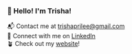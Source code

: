 ### 👋 Hello! I'm Trisha!

📬 Contact me at trishaprilee@gmail.com\
🔗 Connect with me on [LinkedIn](https://www.linkedin.com/in/trishaprile/)\
🪴 Check out my [website](https://trishaprile.com/)!

